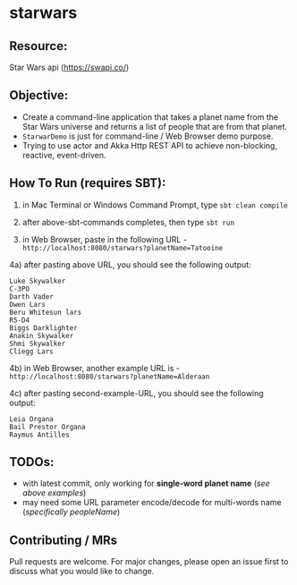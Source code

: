# starwars

## Resource:
Star Wars api (https://swapi.co/)

## Objective:
* Create a command-line application that takes a planet name from the Star Wars universe and returns a list of people that are from that planet.
* `StarwarDemo` is just for command-line / Web Browser demo purpose.
* Trying to use actor and Akka Http REST API to achieve non-blocking, reactive, event-driven.

## How To Run (requires SBT):
1) in Mac Terminal or Windows Command Prompt, type `sbt clean compile`

2) after above-sbt-commands completes, then type `sbt run`

3) in Web Browser, paste in the following URL - `http://localhost:8080/starwars?planetName=Tatooine`

4a) after pasting above URL, you should see the following output:
```
Luke Skywalker
C-3PO
Darth Vader
Owen Lars
Beru Whitesun lars
R5-D4
Biggs Darklighter
Anakin Skywalker
Shmi Skywalker
Cliegg Lars
```
4b) in Web Browser, another example URL is - `http://localhost:8080/starwars?planetName=Alderaan`

4c) after pasting second-example-URL, you should see the following output:
```
Leia Organa
Bail Prestor Organa
Raymus Antilles
```

## TODOs:
* with latest commit, only working for **single-word planet name** (*see above examples*)
* may need some URL parameter encode/decode for multi-words name (*specifically peopleName*)

## Contributing / MRs
Pull requests are welcome. For major changes, please open an issue first to discuss what you would like to change.